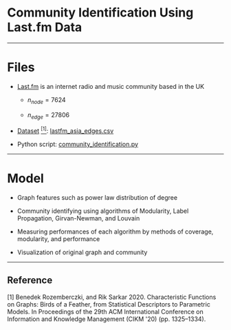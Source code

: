 # Community Identification Using Last.fm Data



***
# Files

* [Last.fm](https://www.last.fm/) is an internet radio and music community based in the UK

  * $n_{node} = 7624$

  * $n_{edge} = 27806$

* [Dataset](https://github.com/benedekrozemberczki/datasets/blob/master/lasftm_asia/lastfm_asia_edges.csv) [<sup>[1]</sup>](#data_source): [lastfm_asia_edges.csv](lastfm_asia_edges.csv)

* Python script: [community_identification.py](community_identification.py)



***
# Model

* Graph features such as power law distribution of degree

* Community identifying using algorithms of Modularity, Label Propagation, Girvan-Newman, and Louvain

* Measuring performances of each algorithm by methods of coverage, modularity, and performance

* Visualization of original graph and community



***
## Reference
<div id="data_source"></div>
[1] Benedek Rozemberczki, and Rik Sarkar 2020. Characteristic Functions on Graphs: Birds of a Feather, from Statistical Descriptors to Parametric Models. In Proceedings of the 29th ACM International Conference on Information and Knowledge Management (CIKM '20) (pp. 1325–1334).